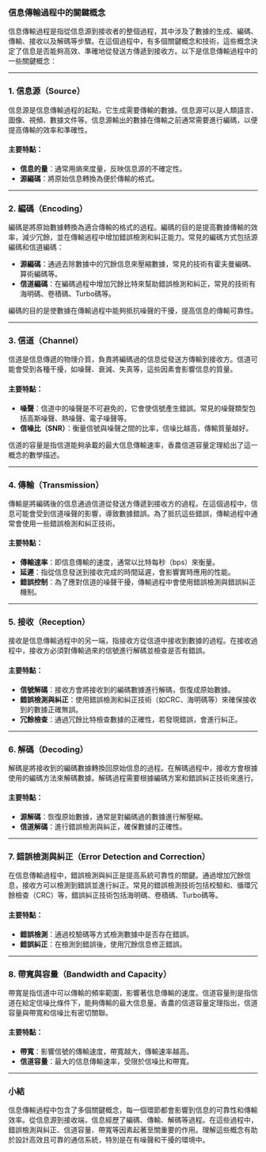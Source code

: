 ### 信息傳輸過程中的關鍵概念

信息傳輸過程是指從信息源到接收者的整個過程，其中涉及了數據的生成、編碼、傳輸、接收以及解碼等步驟。在這個過程中，有多個關鍵概念和技術，這些概念決定了信息是否能夠高效、準確地從發送方傳遞到接收方。以下是信息傳輸過程中的一些關鍵概念：

---

### 1. **信息源（Source）**

信息源是信息傳輸過程的起點，它生成需要傳輸的數據。信息源可以是人類語言、圖像、視頻、數據文件等。信息源輸出的數據在傳輸之前通常需要進行編碼，以便提高傳輸的效率和準確性。

#### 主要特點：
- **信息的量**：通常用熵來度量，反映信息源的不確定性。
- **源編碼**：將原始信息轉換為便於傳輸的格式。

---

### 2. **編碼（Encoding）**

編碼是將原始數據轉換為適合傳輸的格式的過程。編碼的目的是提高數據傳輸的效率，減少冗餘，並在傳輸過程中增加錯誤檢測和糾正能力。常見的編碼方式包括源編碼和信道編碼：

- **源編碼**：通過去除數據中的冗餘信息來壓縮數據，常見的技術有霍夫曼編碼、算術編碼等。
- **信道編碼**：在編碼過程中增加冗餘比特來幫助錯誤檢測和糾正，常見的技術有海明碼、卷積碼、Turbo碼等。

編碼的目的是使數據在傳輸過程中能夠抵抗噪聲的干擾，提高信息的傳輸可靠性。

---

### 3. **信道（Channel）**

信道是信息傳遞的物理介質，負責將編碼過的信息從發送方傳輸到接收方。信道可能會受到各種干擾，如噪聲、衰減、失真等，這些因素會影響信息的質量。

#### 主要特點：
- **噪聲**：信道中的噪聲是不可避免的，它會使信號產生錯誤。常見的噪聲類型包括高斯噪聲、熱噪聲、電子噪聲等。
- **信噪比（SNR）**：衡量信號與噪聲之間的比率，信噪比越高，傳輸質量越好。

信道的容量是指信道能夠承載的最大信息傳輸速率，香農信道容量定理給出了這一概念的數學描述。

---

### 4. **傳輸（Transmission）**

傳輸是將編碼後的信息通過信道從發送方傳遞到接收方的過程。在這個過程中，信息可能會受到信道噪聲的影響，導致數據錯誤。為了抵抗這些錯誤，傳輸過程中通常會使用一些錯誤檢測和糾正技術。

#### 主要特點：
- **傳輸速率**：即信息傳輸的速度，通常以比特每秒（bps）來衡量。
- **延遲**：指從信息發送到接收完成的時間延遲，會影響實時應用的性能。
- **錯誤控制**：為了應對信道的噪聲干擾，傳輸過程中會使用錯誤檢測與錯誤糾正機制。

---

### 5. **接收（Reception）**

接收是信息傳輸過程中的另一端，指接收方從信道中接收到數據的過程。在接收過程中，接收方必須對傳輸過來的信號進行解碼並檢查是否有錯誤。

#### 主要特點：
- **信號解碼**：接收方會將接收到的編碼數據進行解碼，恢復成原始數據。
- **錯誤檢測與糾正**：使用錯誤檢測和糾正技術（如CRC、海明碼等）來確保接收到的數據正確無誤。
- **冗餘檢查**：通過冗餘比特檢查數據的正確性，若發現錯誤，會進行糾正。

---

### 6. **解碼（Decoding）**

解碼是將接收到的編碼數據轉換回原始信息的過程。在解碼過程中，接收方會根據使用的編碼方法來解碼數據。解碼過程需要根據編碼方案和錯誤糾正技術來進行。

#### 主要特點：
- **源解碼**：恢復原始數據，通常是對編碼過的數據進行解壓縮。
- **信道解碼**：進行錯誤檢測與糾正，確保數據的正確性。

---

### 7. **錯誤檢測與糾正（Error Detection and Correction）**

在信息傳輸過程中，錯誤檢測與糾正是提高系統可靠性的關鍵。通過增加冗餘信息，接收方可以檢測到錯誤並進行糾正。常見的錯誤檢測技術包括校驗和、循環冗餘檢查（CRC）等，錯誤糾正技術包括海明碼、卷積碼、Turbo碼等。

#### 主要特點：
- **錯誤檢測**：通過校驗碼等方式檢測數據中是否存在錯誤。
- **錯誤糾正**：在檢測到錯誤後，使用冗餘信息修正錯誤。

---

### 8. **帶寬與容量（Bandwidth and Capacity）**

帶寬是指信道中可以傳輸的頻率範圍，影響著信息傳輸的速度。信道容量則是指信道在給定信噪比條件下，能夠傳輸的最大信息量。香農的信道容量定理指出，信道容量與帶寬和信噪比有密切關聯。

#### 主要特點：
- **帶寬**：影響信號的傳輸速度，帶寬越大，傳輸速率越高。
- **信道容量**：最大的信息傳輸速率，受限於信噪比和帶寬。

---

### 小結

信息傳輸過程中包含了多個關鍵概念，每一個環節都會影響到信息的可靠性和傳輸效率。從信息源到接收端，信息經歷了編碼、傳輸、解碼等過程。在這些過程中，錯誤檢測與糾正、信道容量、帶寬等因素起著至關重要的作用。理解這些概念有助於設計高效且可靠的通信系統，特別是在有噪聲和干擾的環境中。